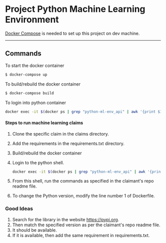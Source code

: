 # Project Python Machine Learning Environment

[Docker Compose](https://docs.docker.com/compose/install/) is needed to set up this project on
dev machine.

----
## Commands

To start the docker container
```sh
$ docker-compose up
```

To build/rebuild the docker container
```sh
$ docker-compose build
```

To login into python container
```sh
docker exec -it $(docker ps | grep "python-ml-env_api" | awk '{print $1}') bash
```

#### Steps to run machine learning claims ####

1. Clone the specific claim in the claims directory.
2. Add the requirements in the requirements.txt directory.
3. Build/rebuild the docker container
4. Login to the python shell.
    ```sh
    docker exec -it $(docker ps | grep "python-ml-env_api" | awk '{print $1}') bash
    ```
5. From this shell, run the commands as specified in the claimant's repo readme file.

6. To change the Python version, modify the line number 1 of Dockerfile.


### Good Ideas ###
1. Search for the library in the website https://pypi.org.
2. Then match the specified version as per the claimant's repo readme file.
3. It should be available.
4. If it is available, then add the same requirement in requirements.txt.
 

